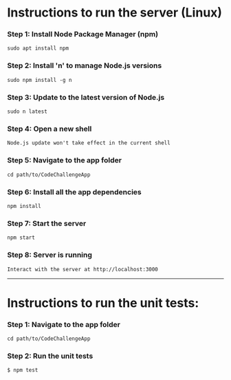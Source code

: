 # Instructions to run the server (Linux)

### Step 1: Install Node Package Manager (npm)
```
sudo apt install npm
```

### Step 2: Install 'n' to manage Node.js versions
```
sudo npm install -g n
```

### Step 3: Update to the latest version of Node.js
```
sudo n latest
```

### Step 4: Open a new shell
	Node.js update won't take effect in the current shell

### Step 5: Navigate to the app folder
```
cd path/to/CodeChallengeApp
```

### Step 6: Install all the app dependencies
```
npm install
```

### Step 7: Start the server
```
npm start
```

### Step 8: Server is running
	Interact with the server at http://localhost:3000
---
# Instructions to run the unit tests:

### Step 1: Navigate to the app folder
```
cd path/to/CodeChallengeApp
```

### Step 2: Run the unit tests
	$ npm test
